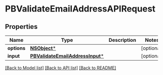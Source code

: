 # PBValidateEmailAddressAPIRequest

## Properties
Name | Type | Description | Notes
------------ | ------------- | ------------- | -------------
**options** | [**NSObject***](.md) |  | [optional] 
**input** | [**PBValidateEmailAddressInput***](PBValidateEmailAddressInput.md) |  | [optional] 

[[Back to Model list]](../README.md#documentation-for-models) [[Back to API list]](../README.md#documentation-for-api-endpoints) [[Back to README]](../README.md)


